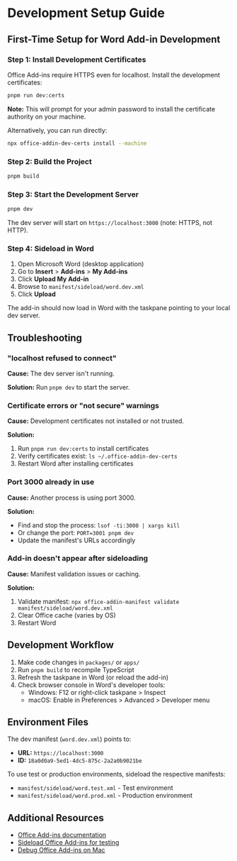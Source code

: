 # Development Setup Guide

## First-Time Setup for Word Add-in Development

### Step 1: Install Development Certificates

Office Add-ins require HTTPS even for localhost. Install the development certificates:

```bash
pnpm run dev:certs
```

**Note:** This will prompt for your admin password to install the certificate authority on your machine.

Alternatively, you can run directly:

```bash
npx office-addin-dev-certs install --machine
```

### Step 2: Build the Project

```bash
pnpm build
```

### Step 3: Start the Development Server

```bash
pnpm dev
```

The dev server will start on `https://localhost:3000` (note: HTTPS, not HTTP).

### Step 4: Sideload in Word

1. Open Microsoft Word (desktop application)
2. Go to **Insert** > **Add-ins** > **My Add-ins**
3. Click **Upload My Add-in**
4. Browse to `manifest/sideload/word.dev.xml`
5. Click **Upload**

The add-in should now load in Word with the taskpane pointing to your local dev server.

## Troubleshooting

### "localhost refused to connect"

**Cause:** The dev server isn't running.

**Solution:** Run `pnpm dev` to start the server.

### Certificate errors or "not secure" warnings

**Cause:** Development certificates not installed or not trusted.

**Solution:**

1. Run `pnpm run dev:certs` to install certificates
2. Verify certificates exist: `ls ~/.office-addin-dev-certs`
3. Restart Word after installing certificates

### Port 3000 already in use

**Cause:** Another process is using port 3000.

**Solution:**

- Find and stop the process: `lsof -ti:3000 | xargs kill`
- Or change the port: `PORT=3001 pnpm dev`
- Update the manifest's URLs accordingly

### Add-in doesn't appear after sideloading

**Cause:** Manifest validation issues or caching.

**Solution:**

1. Validate manifest: `npx office-addin-manifest validate manifest/sideload/word.dev.xml`
2. Clear Office cache (varies by OS)
3. Restart Word

## Development Workflow

1. Make code changes in `packages/` or `apps/`
2. Run `pnpm build` to recompile TypeScript
3. Refresh the taskpane in Word (or reload the add-in)
4. Check browser console in Word's developer tools:
   - Windows: F12 or right-click taskpane > Inspect
   - macOS: Enable in Preferences > Advanced > Developer menu

## Environment Files

The dev manifest (`word.dev.xml`) points to:

- **URL:** `https://localhost:3000`
- **ID:** `18a0d0a9-5ed1-4dc5-875c-2a2a0b9021be`

To use test or production environments, sideload the respective manifests:

- `manifest/sideload/word.test.xml` - Test environment
- `manifest/sideload/word.prod.xml` - Production environment

## Additional Resources

- [Office Add-ins documentation](https://learn.microsoft.com/en-us/office/dev/add-ins/)
- [Sideload Office Add-ins for testing](https://learn.microsoft.com/en-us/office/dev/add-ins/testing/test-debug-office-add-ins)
- [Debug Office Add-ins on Mac](https://learn.microsoft.com/en-us/office/dev/add-ins/testing/debug-add-ins-on-ipad-and-mac)
